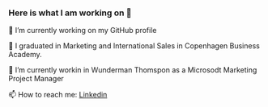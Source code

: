 ### Here is what I am working on 👋
🔭 I’m currently working on my GitHub profile

👯 I graduated in Marketing and International Sales in Copenhagen Business Academy.

🌱 I’m currently workin in Wunderman Thomspon as a Microsodt Marketing Project Manager

📫 How to reach me: [Linkedin](http?//www.linkedin.com/in/ivana-beldova-509917119)

